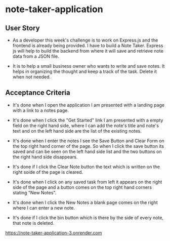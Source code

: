# note-taker-application

## User Story

* As a developer this week's challenge is to work on Express.js and the frontend is already being provided. I have to build a Note Taker. Express js will help to build the backend from where it will save and retrieve note data from a JSON file.

* It is to help a small business owner who wants to write and save notes. It helps in organizing the thought and keep a track of the task. Delete it when not needed.

## Acceptance Criteria

* It's done when I open the application I am presented with a landing page with a link to a notes page.

* It's done when I click the "Get Started" link I am presented with a empty field on the right hand side, where I can add the note's title and note's text and on the left hand side are the list of the existing notes.

* It's done when I enter the notes I see the Save Button and Clear Form on the top right hand corner of the page. So when I click the save button its saved and can be seen on the left hand side list and the two buttons on the right hand side disappears.

* It's done if I click the Clear Note button the text which is written on the right soide of the page is cleared.

* It's done when I click on any saved task from left it appears on the right side of the page and a button comes on the top right hand corners stating "New Notes".

* It's done when I click the New Notes a blank page comes on the right where I can enter a new note.

* It's done if I click the bin button which is there by the side of every note, that note is deleted.


https://note-taker-application-3.onrender.com